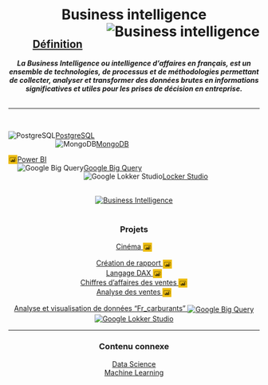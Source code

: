 <h1 align="center"><b>Business intelligence</b> <a href="https://github.com/MiKL5/"><img src="assets/bi.svg" alt="Business intelligence" align="right" height="64px"></a></h1>
<div align="center">

[Définition](https://github.com/MiKL5/artificialIntelligence/blob/master/docs/other/bi)  
-

<b><i>La Business Intelligence ou intelligence d’affaires en français, est un ensemble de technologies, de processus et de méthodologies permettant de collecter, analyser et transformer des données brutes en informations significatives et utiles pour les prises de décision en entreprise.</i></b><br><br></div>
___

<br>

[PostgreSQL](https://github.com/MiKL5/PostgreSQL) <a href="https://github.com/MiKL5/PostgreSQL"> <img src="https://upload.wikimedia.org/wikipedia/commons/2/29/Postgresql_elephant.svg" alt="PostgreSQL" align="left" height="18px"> </a>  
[MongoDB](https://github.com/MiKL5/MongoDB) <a href="https://github.com/MiKL5/MongoDB"> <img src="assets/mongodb_original_logo_icon_146424.svg" alt="MongoDB" align="left" height="18px"> </a>  
<!-- [Microsoft SQL Server](https://github.com/MiKL5/SQLserver) <a href="https://github.com/MiKL5/SQLServer"> <img src="assets/Microsoft_SQL_Server.svg" alt="SQL Server" align="left" height="18px"> </a>   -->


[Power BI](https://github.com/MiKL5/PowerBI) <a href="https://github.com/MiKL5/PowerBI"> <img src="https://github.com/MiKL5/PowerBI/raw/master/assets/powerBi.png" alt="Power BI" align="left" height="18px"> </a>  
[Google Big Query](projects/sp98) <a href=""> <img src="https://cdn.icon-icons.com/icons2/2699/PNG/512/google_bigquery_logo_icon_168150.png" alt="Google Big Query" align="left" height="18px"> </a>  
[Locker Studio](projects/sp98) <a href=""> <img src="https://www.gstatic.com/analytics-lego/svg/ic_looker_studio.svg" alt="Google Lokker Studio" align="left" height="18px"> </a>  


<div align="center"><br><a href="docs"><img src="assets/bidw.jpg" alt="Business Intelligence" width="400"></a><br><br><h3><b>Projets</b></h3>
<a href="https://github.com/MiKL5/PowerBI/tree/master/3_cinema">Cinéma <img src="https://github.com/MiKL5/PowerBI/raw/master/assets/powerBi.png" alt="Power BI" align="center" height="18px"> </a>

<a href="https://github.com/MiKL5/PowerBI/tree/master/6_rapportCinema">Création de rapport <img src="https://github.com/MiKL5/PowerBI/raw/master/assets/powerBi.png" alt="Power BI" align="center" height="18px"> </a>  
<a href="https://github.com/MiKL5/PowerBI/tree/master/8_tpDax">Langage DAX <img src="https://github.com/MiKL5/PowerBI/raw/master/assets/powerBi.png" alt="Power BI" align="center" height="18px"> </a>  
<a href="https://github.com/MiKL5/PowerBI/blob/master/9_tpVentes">Chiffres d’affaires des ventes <img src="https://github.com/MiKL5/PowerBI/raw/master/assets/powerBi.png" alt="Power BI" align="center" height="18px"> </a>  
<a href="https://github.com/MiKL5/PowerBI/blob/master/10_tpVentes1">Analyse des ventes <img src="https://github.com/MiKL5/PowerBI/raw/master/assets/powerBi.png" alt="Power BI" align="center" height="18px"> </a>  

<a href="projects/sp98">Analyse et visualisation de données “Fr_carburants” <img src="https://cdn.icon-icons.com/icons2/2699/PNG/512/google_bigquery_logo_icon_168150.png"  alt="Google Big Query" align="center" height="18px"><img src="https://www.gstatic.com/analytics-lego/svg/ic_looker_studio.svg" alt="Google Lokker Studio" align="center" height="18px"> </a>  

<!-- <br><div align="center"><h3><a href="docs" alt="Documentation">Documentation</a></h3><br> -->
___
<h3><b>Contenu connexe</b></h3>

[Data Science](https://github.com/MiKL5/DS)  
[Machine Learning](https://github.com/MiKL5/machineLearning)  
<!-- [IOT and AIoT](https://github.com/MiKL5/aiot)  -->
<!-- [Robotique](https://github.com/MiKL5/robotics)   -->